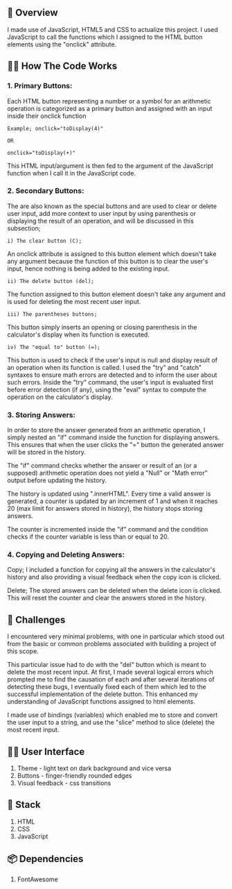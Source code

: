 ## 💫 Overview
I made use of JavaScript, HTML5 and CSS to actualize this project. I used JavaScript to call the functions which I assigned to the HTML button elements using the "onclick" attribute. 


## 🧑‍💻 How The Code Works
### 1. Primary Buttons:

  Each HTML button representing a number or a symbol for an arithmetic operation is categorized as a primary button and assigned with an input inside their onclick function

    Example; onclick="toDisplay(4)"

    OR 
 
    onclick="toDisplay(+)"

  This HTML input/argument is then fed to the argument of the JavaScript function when I call it in the JavaScript code. 

  
### 2. Secondary Buttons:
The are also known as the special buttons and are used to clear or delete user input, add more context to user input by using parenthesis or displaying the result of an operation, and will be discussed in this subsection;

    i) The clear button (C);
An onclick attribute is assigned to this button element which doesn't take any argument because the function of this button is to clear the user's input, hence nothing is being added to the existing input. 

    ii) The delete button (del);
The function assigned to this button element doesn't take any argument and is used for deleting the most recent user input.

    iii) The parentheses buttons;
This button simply inserts an opening or closing parenthesis in the calculator's display when its function is executed.

    iv) The "equal to" button (=); 
This button is used to check if the user's input is null and display result of an operation when its function is called. I used the "try" and "catch" syntaxes to ensure math errors are detected and to inform the user about such errors. Inside the "try" command, the user's input is evaluated first before error detection (if any), using the "eval" syntax to compute the operation on the calculator's display. 


### 3. Storing Answers:
In order to store the answer generated from an arithmetic operation, I simply nested an "if" command inside the function for displaying answers. This ensures that when the user clicks the "=" button the generated answer will be stored in the history.


The "if" command checks whether the answer or result of an (or a supposed) arithmetic operation does not yield a "Null" or "Math error" output before updating the history. 


The history is updated using ".innerHTML". Every time a valid answer is generated, a counter is updated by an increment of 1 and when it reaches 20 (max limit for answers stored in history), the history stops storing answers. 


The counter is incremented inside the "if" command and the condition checks if the counter variable is less than or equal to 20. 


### 4. Copying and Deleting Answers:
  Copy;
I included a function for copying all the answers in the calculator's history and also providing a visual feedback when the copy icon is clicked.

  Delete;
The stored answers can be deleted when the delete icon is clicked. This will reset the counter and clear the answers stored in the history. 


## 🧩 Challenges
I encountered very minimal problems, with one in particular which stood out from the basic or common problems associated with building a project of this scope. 

This particular issue had to do with the "del" button which is meant to delete the most recent input. At first, I made several logical errors which prompted me to find the causation of each and after several iterations of detecting these bugs, I eventually fixed each of them which led to the successful implementation of the delete button. This enhanced my understanding of JavaScript functions assigned to html elements.

I made use of bindings (variables) which enabled me to store and convert the user input to a string, and use the "slice" method to slice (delete) the most recent input. 


## 🌈📱 User Interface
1) Theme - light text on dark background and vice versa 
2) Buttons - finger-friendly rounded edges 
3) Visual feedback - css transitions 


## 🥂 Stack
1) HTML
2) CSS 
3) JavaScript 


## 📦 Dependencies
1. FontAwesome 
